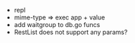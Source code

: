 - repl
- mime-type => exec app + value
- add waitgroup to db.go funcs
- RestList does not support any params?
